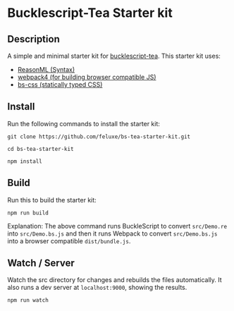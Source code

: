 # Bucklescript-Tea Starter kit


## Description

A simple and minimal starter kit for [bucklescript-tea](https://github.com/OvermindDL1/bucklescript-tea). This starter kit uses:

* [ReasonML (Syntax)](https://reasonml.github.io/)
* [webpack4 (for building browser compatible JS)](https://webpack.js.org/)
* [bs-css (statically typed CSS)](https://github.com/SentiaAnalytics/bs-css)

## Install

Run the following commands to install the starter kit:

```
git clone https://github.com/feluxe/bs-tea-starter-kit.git

cd bs-tea-starter-kit

npm install
```

## Build

Run this to build the starter kit:

```
npm run build
```

Explanation: The above command runs BuckleScript to convert `src/Demo.re` into `src/Demo.bs.js` and then it runs Webpack to convert `src/Demo.bs.js` into a browser compatible `dist/bundle.js`.


## Watch / Server

Watch the src directory for changes and rebuilds the files automatically. It also runs a dev server at `localhost:9000`, showing the results.

```
npm run watch
```

